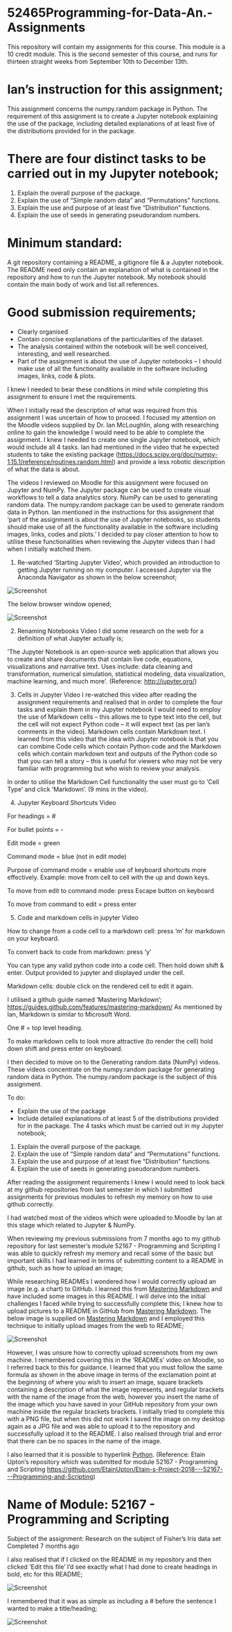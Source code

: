 # 52465Programming-for-Data-An.-Assignments
This repository will contain my assignments for this course. This module is a 10 credit module.
This is the second semester of this course, and runs for thirteen straight weeks from September 10th to December 13th. 

# Ian’s instruction for this assignment;

This assignment concerns the numpy.random package in Python. The requirement of this assignment is to create a Jupyter notebook explaining the use of the package, including detailed explanations of at least five of the distributions provided for in the package. 

# There are four distinct tasks to be carried out in my Jupyter notebook;
1.	Explain the overall purpose of the package.
2.	Explain the use of “Simple random data” and “Permutations” functions.
3.	Explain the use and purpose of at least five “Distribution” functions.
4.	Explain the use of seeds in generating pseudorandom numbers.

# Minimum standard:
A git repository containing a README, a gitignore file & a Jupyter notebook. 
The README need only contain an explanation of what is contained in the repository and how to run the Jupyter notebook.
My notebook should contain the main body of work and list all references.

# Good submission requirements;
- Clearly organised
- Contain concise explanations of the particularities of the dataset.
- The analysis contained within the notebook will be well conceived, interesting, and well researched.
- Part of the assignment is about the use of Jupyter notebooks – I should make use of all the functionality available in the software including images, links, code & plots.

I knew I needed to bear these conditions in mind while completing this assignment to ensure I met the requirements.

When I initially read the description of what was required from this assignment I was uncertain of how to proceed. I focused my attention on the Moodle videos supplied by Dr. Ian McLoughlin, along with researching online to gain the knowledge I would need to be able to complete the assignment.
I knew I needed to create one single Jupyter notebook, which would include all 4 tasks.
Ian had mentioned in the video that he expected students to take the existing package (https://docs.scipy.org/doc/numpy-1.15.1/reference/routines.random.html) and provide a less robotic description of what the data is about. 


The videos I reviewed on Moodle for this assignment were focused on Jupyter and NumPy.
The Jupyter package can be used to create visual workflows to tell a data analytics story. 
NumPy can be used to generating random data. The numpy.random package can be used to generate random data in Python.
Ian mentioned in the instructions for this assignment that ‘part of the assignment is about the use of Jupyter notebooks, so students should make use of all the functionality available in the software including images, links, codes and plots.’ I decided to pay closer attention to how to utilise these functionalities when reviewing the Jupyter videos than I had when I initially watched them.
1.	Re-watched ‘Starting Jupyter Video’, which provided an introduction to getting Jupyter running on my computer. I accessed Jupyter via the Anaconda Navigator as shown in the below screenshot;

![Screenshot](JupyterNotebook.jpg)

The below browser window opened;

![Screenshot](BrowserWindowJupyter.jpg)
 
2.	Renaming Notebooks Video
I did some research on the web for a definition of what Jupyter actually is;

'The Jupyter Notebook is an open-source web application that allows you to create and share documents that contain live code, equations, visualizations and narrative text. Uses include: data cleaning and transformation, numerical simulation, statistical modeling, data visualization, machine learning, and much more'. (Reference: http://jupyter.org/)

3.	Cells in Jupyter Video
I re-watched this video after reading the assignment requirements and realised that in order to complete the four tasks and explain them in my Jupyter notebook I would need to employ the use of Markdown cells – this allows me to type text into the cell, but the cell will not expect Python code – it will expect text (as per Ian’s comments in the video). Markdown cells contain Markdown text. I learned from this video that the idea with Jupyter notebook is that you can combine Code cells which contain Python code and the Markdown cells which contain markdown text and outputs of  the Python code so that you can tell a story – this is useful for viewers who may not be very familiar with programming but who wish to review your analysis. 

In order to utilise the Markdown Cell functionality the user must go to ‘Cell Type’ and click ‘Markdown’. (9 mins in the video).

4.	Jupyter Keyboard Shortcuts Video

For headings = #

For bullet points = -

Edit mode = green

Command mode = blue (not in edit mode) 

Purpose of command mode = enable use of keyboard shortcuts more effectively. Example: move from cell to cell with the up and down keys.

To move from edit to command mode: press Escape button on keyboard

To move from command to edit = press enter

5.	Code and markdown cells in jupyter Video

How to change from a code cell to a markdown cell: press ‘m’ for markdown on your keyboard.

To convert back to code from markdown: press ‘y’

You can type any valid python code into a code cell. Then hold down shift & enter. Output provided to jupyter and displayed under the cell.

Markdown cells: double click on the rendered cell to edit it again.

I utilised a github guide named ‘Mastering Markdown’; https://guides.github.com/features/mastering-markdown/
As mentioned by Ian, Markdown is similar to Microsoft Word.

One # = top level heading.	

To make markdown cells to look more attractive (to render the cell) hold down shift and press enter on keyboard.

I then decided to move on to the Generating random data (NumPy) videos. 
These videos concentrate on the numpy.random package for generating random data in Python. 
The numpy.random package is the subject of this assignment. 

To do:
-	Explain the use of the package
-	Include detailed explanations of at least 5 of the distributions provided for in the package. 
The 4 tasks which must be carried out in my Jupyter notebook;
1.	Explain the overall purpose of the package.
2.	Explain the use of “Simple random data” and “Permutations” functions.
3.	Explain the use and purpose of at least five “Distribution” functions.
4.	Explain the use of seeds in generating pseudorandom numbers.

After reading the assignment requirements I knew I would need to look back at my github repositories from last semester in which I submitted assignments for previous modules to refresh my memory on how to use github correctly. 

I had watched most of the videos which were uploaded to Moodle by Ian at this stage which related to Jupyter & NumPy. 

When reviewing my previous submissions from 7 months ago to my github repository for last semester’s module 52167 - Programming and Scripting I was able to quickly refresh my memory and recall some of the basic but important skills I had learned in terms of submitting content to a README in github, such as how to upload an image;

While researching READMEs I wondered how I would correctly upload an image (e.g. a chart) to GitHub. I learned this from [Mastering Markdown](https://guides.github.com/features/mastering-markdown/) and have included some images in this README. I will delve into the initial challenges I faced while trying to successfully complete this;
I knew how to upload pictures to a README in GitHub from [Mastering Markdown](https://guides.github.com/features/mastering-markdown/). The below image is supplied on [Mastering Markdown](https://guides.github.com/features/mastering-markdown/) and I employed this technique to initially upload images from the web to README;

![Screenshot](HowToUploadImagesInREADME.jpg)

However, I was unsure how to correctly upload screenshots from my own machine. I remembered covering this in the ‘READMEs’ video on Moodle, so I referred back to this for guidance. I learned that you must follow the same formula as shown in the above image in terms of the exclamation point at the beginning of where you wish to insert an image, square brackets containing a description of what the image represents, and regular brackets with the name of the image from the web, however you insert the name of the image which you have saved in your GitHub repository from your own machine inside the regular brackets brackets. I initially tried to complete this with a PNG file, but when this did not work I saved the image on my desktop again as a JPG file and was able to upload it to the repository and successfully upload it to the README. I also realised through trial and error that there can be no spaces in the name of the image.

I also learned that it is possible to hyperlink [Python]( https://www.python.org/).
(Reference: Etain Upton’s repository which was submitted for module 52167 - Programming and Scripting https://github.com/EtainUpton/Etain-s-Project-2018---52167---Programming-and-Scripting)

# Name of Module: 52167 - Programming and Scripting
Subject of the assignment:
Research on the subject of Fisher’s Iris data set
Completed 7 months ago

I also realised that if I clicked on the README in my repository and then clicked ‘Edit this file’ I’d see exactly what I had done to create headings in bold, etc for this README;
 
![Screenshot](ScreenshotDisplayingEdit.jpg)

I remembered that it was as simple as including a # before the sentence I wanted to make a title/heading; 

![Screenshot](EtainsPreviousREADME.jpg)

